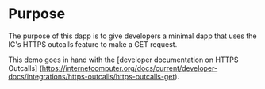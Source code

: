 # Purpose

The purpose of this dapp is to give developers a minimal dapp that uses the IC's HTTPS outcalls feature to make a GET request.

This demo goes in hand with the [developer documentation on HTTPS Outcalls]
(https://internetcomputer.org/docs/current/developer-docs/integrations/https-outcalls/https-outcalls-get).


